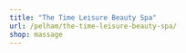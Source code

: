 ```yaml
---
title: "The Time Leisure Beauty Spa"
url: /pelham/the-time-leisure-beauty-spa/
shop: massage
---
```


